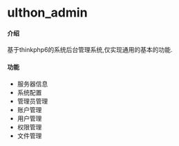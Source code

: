# ulthon_admin

#### 介绍
基于thinkphp6的系统后台管理系统,仅实现通用的基本的功能.

#### 功能

- 服务器信息
- 系统配置
- 管理员管理
- 账户管理
- 用户管理
- 权限管理
- 文件管理